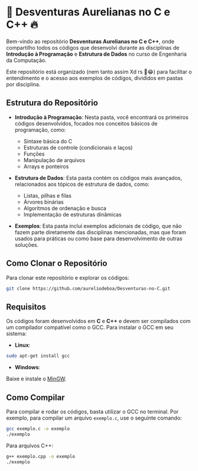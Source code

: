 
# 💪 Desventuras Aurelianas no C e C++ 🔥
 
Bem-vindo ao repositório **Desventuras Aurelianas no C e C++**, onde compartilho todos os códigos que desenvolvi durante as disciplinas de **Introdução à Programação** e **Estrutura de Dados** no curso de Engenharia da Computação.

Este repositório está organizado (nem tanto assim Xd rs 🤣​😂​) para facilitar o entendimento e o acesso aos exemplos de códigos, divididos em pastas por disciplina.

## Estrutura do Repositório

- **Introdução à Programação**: Nesta pasta, você encontrará os primeiros códigos desenvolvidos, focados nos conceitos básicos de programação, como:
  - Sintaxe básica do C
  - Estruturas de controle (condicionais e laços)
  - Funções
  - Manipulação de arquivos
  - Arrays e ponteiros

- **Estrutura de Dados**: Esta pasta contém os códigos mais avançados, relacionados aos tópicos de estrutura de dados, como:
  - Listas, pilhas e filas
  - Árvores binárias
  - Algoritmos de ordenação e busca
  - Implementação de estruturas dinâmicas

- **Exemplos**: Esta pasta inclui exemplos adicionais de código, que não fazem parte diretamente das disciplinas mencionadas, mas que foram usados para práticas ou como base para desenvolvimento de outras soluções.

## Como Clonar o Repositório

Para clonar este repositório e explorar os códigos:

```bash
git clone https://github.com/aureliodeboa/Desventuras-no-C.git
```

## Requisitos

Os códigos foram desenvolvidos em **C** e **C++** e devem ser compilados com um compilador compatível como o GCC. Para instalar o GCC em seu sistema:

- **Linux**:

```bash
sudo apt-get install gcc
```

- **Windows**:

Baixe e instale o [MinGW](https://sourceforge.net/projects/mingw/).

## Como Compilar

Para compilar e rodar os códigos, basta utilizar o GCC no terminal. Por exemplo, para compilar um arquivo `exemplo.c`, use o seguinte comando:

```bash
gcc exemplo.c -o exemplo
./exemplo
```

Para arquivos C++:

```bash
g++ exemplo.cpp -o exemplo
./exemplo
```
